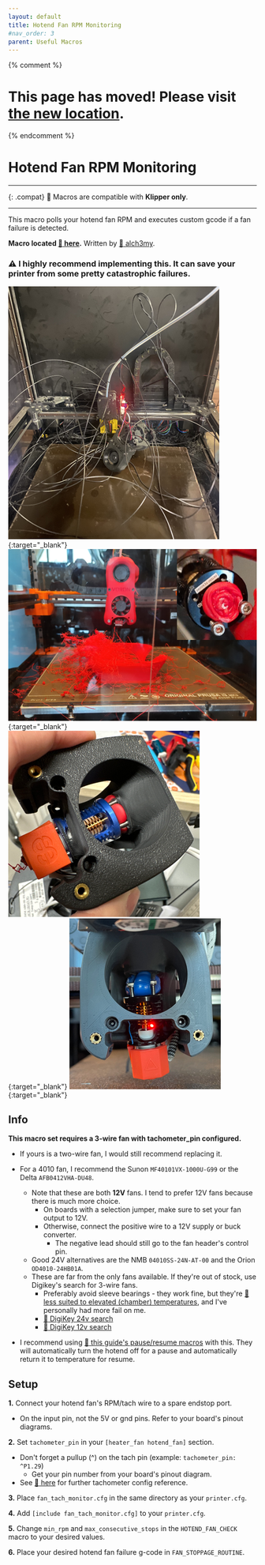 ```yaml
---
layout: default
title: Hotend Fan RPM Monitoring
#nav_order: 3
parent: Useful Macros
---
```

{% comment %} 
# This page has moved! Please visit [the new location](https://ellis3dp.com/Print-Tuning-Guide/articles/useful_macros/hotend_fan_monitoring.html).
{% endcomment %}
# Hotend Fan RPM Monitoring

---

{: .compat}
:dizzy: Macros are compatible with **Klipper only**.

---

This macro polls your hotend fan RPM and executes custom gcode if a fan failure is detected. 

**Macro located [:page_facing_up: here](https://github.com/AndrewEllis93/Print-Tuning-Guide/blob/main/macros/fan_tach_monitor.cfg).** Written by [:page_facing_up: alch3my](https://discordapp.com/users/655029671829962752). 
### :warning: **I highly recommend implementing this. It can save your printer from some pretty catastrophic failures.**

[![](./images/he_fan_failure_4.png)](./images/he_fan_failure_4.png){:target="_blank"} [![](./images/he_fan_failure_3.png)](./images/he_fan_failure_3.png){:target="_blank"}\
[![](./images/he_fan_failure_1.png)](./images/he_fan_failure_1.png){:target="_blank"} [![](./images/he_fan_failure_2.png)](./images/he_fan_failure_2.png){:target="_blank"}

## Info

**This macro set requires a 3-wire fan with tachometer_pin configured.** 
- If yours is a two-wire fan, I would still recommend replacing it.
- For a 4010 fan, I recommend the Sunon `MF40101VX-1000U-G99` or the Delta `AFB0412VHA-DU48`. 
    - Note that these are both **12V** fans. I tend to prefer 12V fans because there is much more choice.
        - On boards with a selection jumper, make sure to set your fan output to 12V. 
        - Otherwise, connect the positive wire to a 12V supply or buck converter. 
            - The negative lead should still go to the fan header's control pin.
    - Good 24V alternatives are the NMB `04010SS-24N-AT-00` and the Orion `OD4010-24HB01A`.
    - These are far from the only fans available. If they're out of stock, use Digikey's search for 3-wire fans. 
        - Preferably avoid sleeve bearings - they work fine, but they're [:page_facing_up: less suited to elevated (chamber) temperatures](https://www.newark.com/pdfs/techarticles/mro/ballVsSleeve.pdf), and I've personally had more fail on me.
        - [:page_facing_up: DigiKey 24v search](https://www.digikey.com/en/products/filter/dc-brushless-fans-bldc/217?s=N4IgjCBcpgLFoDGUBmBDANgZwKYBoQB7KAbXAFZyAmADggF0CAHAFyhAGUWAnASwDsA5iAC%2BBWADYEIZJHTZ8RUiFgAGCQE5yAdhDj1WmiEYhW7LnyGiC5I9BmpMuAsUhkAzGG01VEfZ7AjEzNITh4BYTFwDXdpWXlnJTcQCVhvVT0U8ncqckyJHSpdAgkJVVgqY2Y2UIsI6xBbDTjHBRdlNNVc4vBNGlgjAjA%2BtMzhjQ0qeCHNScHeiapYgipVdxoCzNX3GJ7tjVg-EH33POCasMtIqKl7XgATdjANI5DL%2BoIWAE8mHHZ7rDIEQiIA)
        - [:page_facing_up: DigiKey 12v search](https://www.digikey.com/en/products/filter/dc-brushless-fans-bldc/217?s=N4IgjCBcpgLFoDGUBmBDANgZwKYBoQB7KAbRAA4B2cgNnJAF0CAHAFyhAGVWAnASwB2AcxABfArBoIQySOmz4ipELAAMNAJwBWSiAnrt9JiDYdu-YWIJb60Gaky4CxSGQDMYaqogE3WmpSUbnoqqh5g9BJgGgBMGvDGppBcvIIi4uAawXay8k5KriA0sF4hNFpuMVplOjG6BDQ0qrAxjCzsyeZpViA2GtK5joouZCWqVfXgmuSwkVMaM5NgmrHwBMsasXMbscEEMWG01fthWZMHbvE%2BIBdZ1YkdKRbpGVJ2fAAmHNHXSU-dBFYAE9mDgOB8sMhRKIgA)

- I recommend using [:pushpin: this guide's pause/resume macros](./pause_resume_filament.md) with this. They will automatically turn the hotend off for a pause and automatically return it to temperature for resume. 

## Setup
**1.** Connect your hotend fan's RPM/tach wire to a spare endstop port.
- On the input pin, not the 5V or gnd pins. Refer to your board's pinout diagrams.

**2.** Set `tachometer_pin` in your `[heater_fan hotend_fan]` section.
- Don't forget a pullup (^) on the tach pin (example: `tachometer_pin: ^P1.29`)
    - Get your pin number from your board's pinout diagram.
- See [:page_facing_up: here](https://www.klipper3d.org/Config_Reference.html#heater_fan) for further tachometer config reference.

**3.** Place `fan_tach_monitor.cfg` in the same directory as your `printer.cfg`.

**4.** Add `[include fan_tach_monitor.cfg]` to your `printer.cfg`.

**5.** Change `min_rpm` and `max_consecutive_stops` in the `HOTEND_FAN_CHECK` macro to your desired values.

**6.** Place your desired hotend fan failure g-code in `FAN_STOPPAGE_ROUTINE`.
